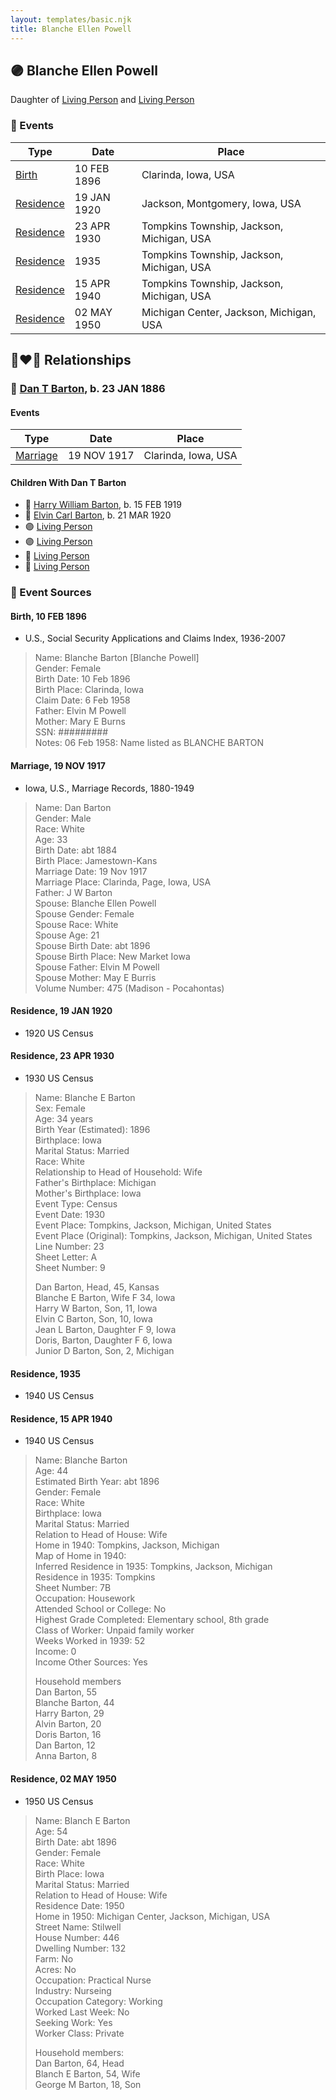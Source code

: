 ```yaml
---
layout: templates/basic.njk
title: Blanche Ellen Powell
---
```

## 🟣 Blanche Ellen Powell

Daughter of [Living Person](/people/9/97584214) and [Living Person](/people/9/91954272)

### 📆 Events

Type | Date | Place
------ | ------ | ------
[Birth](#event-06424209-45bd-4c73-9ee5-09f1d45d2daf) | 10 FEB 1896 | Clarinda, Iowa, USA
[Residence](#event-24eaa3fa-288f-463d-b1d3-24d4caab7cb3) | 19 JAN 1920 | Jackson, Montgomery, Iowa, USA
[Residence](#event-6422851e-4588-490c-a6f3-7ec98f0bcdb8) | 23 APR 1930 | Tompkins Township, Jackson, Michigan, USA
[Residence](#event-d14d458b-6353-4af0-86f2-a3d5cb6cdd37) | 1935 | Tompkins Township, Jackson, Michigan, USA
[Residence](#event-9c248eb9-4f28-44f4-bd43-2349ed02561f) | 15 APR 1940 | Tompkins Township, Jackson, Michigan, USA
[Residence](#event-23a66d33-2b61-4881-9e73-b0f6659d1ea3) | 02 MAY 1950 | Michigan Center, Jackson, Michigan, USA

## 👩‍❤️‍👨 Relationships

### 🔵 [Dan T Barton](/people/9/95106328), b. 23 JAN 1886

#### Events

Type | Date | Place
------ | ------ | ------
[Marriage](#event-ce28f3e7-0083-452a-aec2-6ab09490ad4d) | 19 NOV 1917 | Clarinda, Iowa, USA
#### Children With Dan T Barton
* 🔵 [Harry William Barton](/people/8/83492690), b. 15 FEB 1919
* 🔵 [Elvin Carl Barton](/people/6/61879288), b. 21 MAR 1920
* 🟣 [Living Person](/people/2/28182172)
* 🟣 [Living Person](/people/5/51270496)
* 🔵 [Living Person](/people/7/77714466)
* 🔵 [Living Person](/people/5/57670820)
### 📰 Event Sources

#### <a id="event-06424209-45bd-4c73-9ee5-09f1d45d2daf"></a> Birth, 10 FEB 1896
* U.S., Social Security Applications and Claims Index, 1936-2007
>   
  > Name: Blanche Barton [Blanche Powell]   
  > Gender: Female  
  > Birth Date: 10 Feb 1896  
  > Birth Place: Clarinda, Iowa  
  > Claim Date: 6 Feb 1958  
  > Father: Elvin M Powell  
  > Mother: Mary E Burns  
  > SSN: #########  
  > Notes: 06 Feb 1958: Name listed as BLANCHE BARTON

#### <a id="event-ce28f3e7-0083-452a-aec2-6ab09490ad4d"></a> Marriage, 19 NOV 1917
* Iowa, U.S., Marriage Records, 1880-1949
>   
  > Name: Dan Barton  
  > Gender: Male  
  > Race: White  
  > Age: 33  
  > Birth Date: abt 1884  
  > Birth Place: Jamestown-Kans  
  > Marriage Date: 19 Nov 1917  
  > Marriage Place: Clarinda, Page, Iowa, USA  
  > Father: J W Barton  
  > Spouse: Blanche Ellen Powell  
  > Spouse Gender: Female  
  > Spouse Race: White  
  > Spouse Age: 21  
  > Spouse Birth Date: abt 1896  
  > Spouse Birth Place: New Market Iowa  
  > Spouse Father: Elvin M Powell  
  > Spouse Mother: May E Burris  
  > Volume Number: 475 (Madison - Pocahontas)  
  >

#### <a id="event-24eaa3fa-288f-463d-b1d3-24d4caab7cb3"></a> Residence, 19 JAN 1920
* 1920 US Census

#### <a id="event-6422851e-4588-490c-a6f3-7ec98f0bcdb8"></a> Residence, 23 APR 1930
* 1930 US Census
>   
  > Name: Blanche E Barton  
  > Sex: Female  
  > Age: 34 years  
  > Birth Year (Estimated): 1896  
  > Birthplace: Iowa  
  > Marital Status: Married  
  > Race: White  
  > Relationship to Head of Household: Wife  
  > Father's Birthplace: Michigan  
  > Mother's Birthplace: Iowa  
  > Event Type: Census  
  > Event Date: 1930  
  > Event Place: Tompkins, Jackson, Michigan, United States  
  > Event Place (Original): Tompkins, Jackson, Michigan, United States  
  > Line Number: 23  
  > Sheet Letter: A  
  > Sheet Number: 9  
  >   
  > Dan Barton, Head, 45, Kansas  
  > Blanche E Barton, Wife F 34, Iowa  
  > Harry W Barton, Son, 11, Iowa  
  > Elvin C Barton, Son, 10, Iowa  
  > Jean L Barton, Daughter F 9, Iowa  
  > Doris, Barton, Daughter F 6, Iowa  
  > Junior D Barton, Son, 2, Michigan  
  >

#### <a id="event-d14d458b-6353-4af0-86f2-a3d5cb6cdd37"></a> Residence, 1935
* 1940 US Census

#### <a id="event-9c248eb9-4f28-44f4-bd43-2349ed02561f"></a> Residence, 15 APR 1940
* 1940 US Census
>   
  > Name: Blanche Barton  
  > Age: 44  
  > Estimated Birth Year: abt 1896  
  > Gender: Female  
  > Race: White  
  > Birthplace: Iowa  
  > Marital Status: Married  
  > Relation to Head of House: Wife  
  > Home in 1940: Tompkins, Jackson, Michigan  
  > Map of Home in 1940:   
  > Inferred Residence in 1935: Tompkins, Jackson, Michigan  
  > Residence in 1935: Tompkins  
  > Sheet Number: 7B  
  > Occupation: Housework  
  > Attended School or College: No  
  > Highest Grade Completed: Elementary school, 8th grade  
  > Class of Worker: Unpaid family worker  
  > Weeks Worked in 1939: 52  
  > Income: 0  
  > Income Other Sources: Yes  
  >   
  > Household members  
  > Dan Barton, 55  
  > Blanche Barton, 44  
  > Harry Barton, 29  
  > Alvin Barton, 20  
  > Doris Barton, 16  
  > Dan Barton, 12  
  > Anna Barton, 8  
  >
#### <a id="event-23a66d33-2b61-4881-9e73-b0f6659d1ea3"></a> Residence, 02 MAY 1950
* 1950 US Census
>   
  > Name: Blanch E Barton  
  > Age: 54  
  > Birth Date: abt 1896  
  > Gender: Female  
  > Race: White  
  > Birth Place: Iowa  
  > Marital Status: Married  
  > Relation to Head of House: Wife  
  > Residence Date: 1950  
  > Home in 1950: Michigan Center, Jackson, Michigan, USA  
  > Street Name: Stilwell  
  > House Number: 446  
  > Dwelling Number: 132  
  > Farm: No  
  > Acres: No  
  > Occupation: Practical Nurse  
  > Industry: Nurseing  
  > Occupation Category: Working  
  > Worked Last Week: No  
  > Seeking Work: Yes  
  > Worker Class: Private  
  >   
  > Household members:  
  > Dan Barton, 64, Head  
  > Blanch E Barton, 54, Wife  
  > George M Barton, 18, Son  
  >
